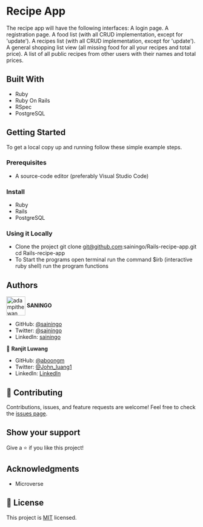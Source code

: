 # Recipe App
The recipe app will have the following interfaces:
A login page.
A registration page.
A food list (with all CRUD implementation, except for 'update').
A recipes list (with all CRUD implementation, except for 'update').
A general shopping list view (all missing food for all your recipes and total price).
A list of all public recipes from other users with their names and total prices.
## Built With
- Ruby
- Ruby On Rails
- RSpec
- PostgreSQL
## Getting Started
To get a local copy up and running follow these simple example steps.
### Prerequisites
- A source-code editor (preferably Visual Studio Code)
### Install
- Ruby
- Rails
- PostgreSQL
### Using it Locally
- Clone the project
git clone git@github.com:sainingo/Rails-recipe-app.git
cd Rails-recipe-app
- To Start the programs
open terminal
run the command $irb (interactive ruby shell)
run the program functions
## Authors

<a href="https://github.com/sainingo" target="blank"><img align="center"
      src="https://avatars.githubusercontent.com/u/32932447?s=40&v=4"
      alt="adampithewan" height="50" width="50"/></a> **SANINGO**

- GitHub: [@sainingo](https://github.com/sainingo)
- Twitter: [@sainingo](https://www.linkedin.com/in/sainingo/)
- LinkedIn: [sainingo](https://twitter.com/saningoInn)

:bust_in_silhouette: **Ranjit Luwang**
- GitHub: [@aboongm](https://github.com/aboongm)
- Twitter: [@John_luang1](https://twitter.com/John_luang1)
- LinkedIn: [LinkedIn](https://www.linkedin.com/in/aboongm)
## :handshake: Contributing
Contributions, issues, and feature requests are welcome!
Feel free to check the [issues page](../../issues/).
## Show your support
Give a :star:️ if you like this project!
## Acknowledgments
- Microverse 
## :memo: License
This project is [MIT](./LICENSE.md) licensed.